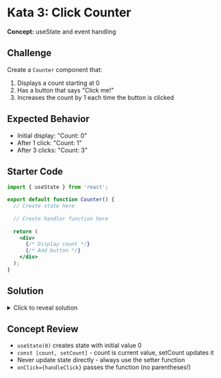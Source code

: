 # Kata 3: Click Counter

**Concept:** useState and event handling

## Challenge

Create a `Counter` component that:
1. Displays a count starting at 0
2. Has a button that says "Click me!"
3. Increases the count by 1 each time the button is clicked

## Expected Behavior

- Initial display: "Count: 0"
- After 1 click: "Count: 1"
- After 3 clicks: "Count: 3"

## Starter Code

```jsx
import { useState } from 'react';

export default function Counter() {
  // Create state here
  
  // Create handler function here
  
  return (
    <div>
      {/* Display count */}
      {/* Add button */}
    </div>
  );
}
```

## Solution

<details>
<summary>Click to reveal solution</summary>

```jsx
import { useState } from 'react';

export default function Counter() {
  const [count, setCount] = useState(0);
  
  function handleClick() {
    setCount(count + 1);
  }
  
  return (
    <div>
      <p>Count: {count}</p>
      <button onClick={handleClick}>Click me!</button>
    </div>
  );
}
```

</details>

## Concept Review
- `useState(0)` creates state with initial value 0
- `const [count, setCount]` - count is current value, setCount updates it
- Never update state directly - always use the setter function
- `onClick={handleClick}` passes the function (no parentheses!)

